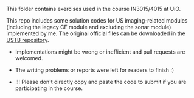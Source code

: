 This folder contains exercises used in the course IN3015/4015 at UiO.



This repo includes some solution codes for US imaging-related modules (including the legacy CF module and excluding the sonar module) implemented by me.  The original official files can be downloaded in the [USTB repository](https://bitbucket.org/ustb/ustb/src/master/examples/UiO_course_IN4015_Ultrasound_Imaging/). 

- Implementations might be wrong or inefficient and pull requests are welcomed.

- The writing problems or reports were left for readers to finish :) 

- !!! Please don't directly copy and paste the code to submit if you are participating in the course.

